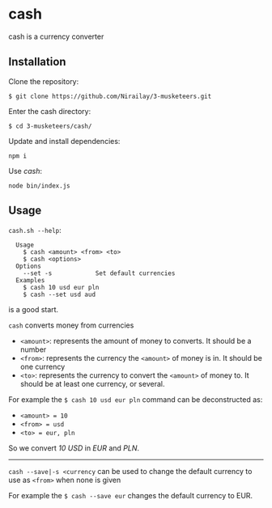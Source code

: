 # cash

cash is a currency converter

## Installation

Clone the repository:

`$ git clone https://github.com/Nirailay/3-musketeers.git`

Enter the cash directory:

`$ cd 3-musketeers/cash/`

Update and install dependencies:

`npm i`

Use *cash*:

`node bin/index.js`


## Usage

`cash.sh --help`:
```
  Usage
  	$ cash <amount> <from> <to>
  	$ cash <options>
  Options
  	--set -s 			Set default currencies
  Examples
  	$ cash 10 usd eur pln
  	$ cash --set usd aud
```
 is a good start.
 
 `cash` converts money from currencies
 
 - `<amount>`: represents the amount of money to converts. It should be a number
 - `<from>`: represents the currency the `<amount>` of money is in. It should be one currency
 - `<to>`: represents the currency to convert the `<amount>` of money to. It should be at least one currency, or several.
 
 For example the `$ cash 10 usd eur pln` command can be deconstructed as:
 - `<amount> = 10`
 - `<from> = usd`
 - `<to> = eur, pln`
 
 So we convert *10 USD* in *EUR* and *PLN*.

---

`cash --save|-s <currency` can be used to change the default currency to use as `<from>` when none is given

For example the `$ cash --save eur` changes the default currency to EUR.
